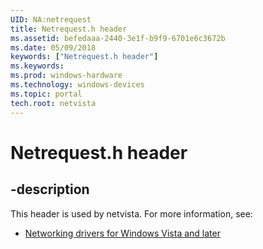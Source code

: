```yaml
---
UID: NA:netrequest
title: Netrequest.h header
ms.assetid: befedaaa-2440-3e1f-b9f9-6701e6c3672b
ms.date: 05/09/2018
keywords: ["Netrequest.h header"]
ms.keywords: 
ms.prod: windows-hardware
ms.technology: windows-devices
ms.topic: portal
tech.root: netvista
---
```


# Netrequest.h header


## -description


This header is used by netvista. For more information, see:

- [Networking drivers for Windows Vista and later](../_netvista/index.md)
